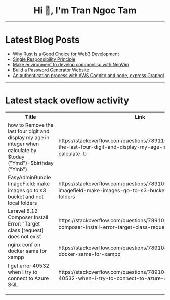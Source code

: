 <h1 align="center">Hi 👋, I'm Tran Ngoc Tam</h1>

---

# Latest Blog Posts 
<!-- BLOG-POST-LIST:START -->
- [Why Rust Is a Good Choice for Web3 Development](https://dev.to/shanu001x/why-rust-is-a-good-choice-for-web3-development-nf3)
- [Single Responsibility Principle](https://dev.to/prashantrmishra/single-responsibility-principle-m8n)
- [Make environment to develop commonlisp with NeoVim](https://dev.to/bea91e/make-environment-to-develop-commonlisp-with-neovim-38be)
- [Build a Password Generator Website](https://dev.to/abhishekgurjar/build-a-password-generator-website-1o9g)
- [An authentication process with AWS Cognito and node, express Graphql](https://dev.to/kamruzzzaman/an-authentication-process-with-aws-cognito-and-node-express-graphql-1n0)
<!-- BLOG-POST-LIST:END -->

---

# Latest stack oveflow activity
<table>
  <tr><th>Title</th><th>Link</th></tr>
  <!-- STACKOVERFLOW:START --><tr><td>how to Remove the last four digit and display my age in integer when calculate by $today &lpar;&quot;Ymd&quot;&rpar;-$birthday &lpar;&quot;Ymb&quot;&rpar;</td><td>https://stackoverflow.com/questions/78911063/how-to-remove-the-last-four-digit-and-display-my-age-in-integer-when-calculate-b</td></tr><tr><td>EasyAdminBundle ImageField: make images go to s3 bucket and not local folders</td><td>https://stackoverflow.com/questions/78910960/easyadminbundle-imagefield-make-images-go-to-s3-bucket-and-not-local-folders</td></tr><tr><td>Laravel 8.12 Composer Install Error: &quot;Target class [request] does not exist</td><td>https://stackoverflow.com/questions/78910758/laravel-8-12-composer-install-error-target-class-request-does-not-exist</td></tr><tr><td>nginx conf on docker same for xampp</td><td>https://stackoverflow.com/questions/78910483/nginx-conf-on-docker-same-for-xampp</td></tr><tr><td>I get error 40532 when I try to connect to Azure SQL</td><td>https://stackoverflow.com/questions/78910472/i-get-error-40532-when-i-try-to-connect-to-azure-sql</td></tr><!-- STACKOVERFLOW:END -->
</table>

---


